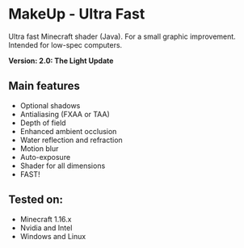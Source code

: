 # MakeUp - Ultra Fast
Ultra fast Minecraft shader (Java). For a small graphic improvement. Intended
for low-spec computers.

**Version: 2.0: The Light Update**

## Main features
* Optional shadows
* Antialiasing (FXAA or TAA)
* Depth of field
* Enhanced ambient occlusion
* Water reflection and refraction
* Motion blur
* Auto-exposure
* Shader for all dimensions
* FAST!

## Tested on:
* Minecraft 1.16.x
* Nvidia and Intel
* Windows and Linux
